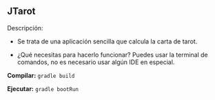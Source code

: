## JTarot

Descripción:
* Se trata de una aplicación sencilla que calcula la carta de tarot.

* ¿Qué necesitas para hacerlo funcionar?
   Puedes usar la terminal de comandos, no es necesario usar algún IDE en especial.

**Compilar:**
``
gradle build
``

**Ejecutar:**
``
gradle bootRun
``


